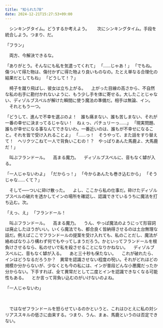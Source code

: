 ```yaml
---
title: "知られた7B"
date: 2024-12-21T15:27:53+09:00
---
```

　シンキングタイム。どうするか考えよう。　
　次にシンキングタイム。手段を統合しよう。つまり、だ。

「フラン」

　両方、今解決できるな。

「ありがとう。そんなにも私を気遣ってくれて」
「……じゃあ！」
「でもね。傷ついて得た物は、傷付かずに得た物より良いものなの。たとえ単なる合理化の結果だとしてもね」
「どうして！？」

　椅子を蹴り飛ばし、彼女は立ち上がる。
　上がった目線の高さから、不自然な私の右手に勘付かれないように、もう少し手を体に寄せる。大したことじゃない、ディゾルブスペルが解けた瞬間に使う魔法の準備だ。相手は無論、イン。
　それともう一つ。

「どうして、進んで不幸を選ぶのよ！　誰も痛まない、誰も苦しまない、それが一番の幸せに決まってるじゃない！　ねぇっ、パチュリーっ……」
「現実問題、誰もが幸せになる事なんてできないわ。一番近いのは、誰もが不幸せになること。それを皆で受け入れることよ」
「……っ！　そうやって、また話をすり替えて！　ヘリクツこねて一人で背負いこむの！？　やっぱりあんた馬鹿よ、大馬鹿だ！」

　叫ぶフランドール。
　高まる魔力。
　ディゾルブスペルに、音もなく罅が入る。

「一人じゃないわよ」
「だからっ！」
「今からあんたも巻き込むから」
「そうじゃな……くて？」

　そして―─ついに砕け散った。
　よし、ここから私の仕事だ。砕けたディゾルブスペルの破片を透かしてインの場所を確認し、認識できているうちに魔法を打ち込む。次。

「えっ、え」
「フランドール！　





　叫ぶフランドール。
　高まる魔力。
　うん、やっぱ魔法のようにって形容詞は廃止したほうがいい。いくら魔法でも、都合良く皆納得させるのは土台無理な話だ。例えばここでフランドールの提案を受け入れても、私のことだし、魔法が絡めばなりふり構わず何でもやってしまうだろう。かといってフランドールを根負けさせるなら、私のせいで私を殺させることになりかねない。
　ディゾルブスペルに、音もなく罅が入る。
　あと三十秒も保たない。
　これが破れたら、インはどうなるだろうか？　異常を認識させない程度の呪い。それがどれほどの規模か分からないが、少なくとも今の私には、インが普段どんな小悪魔だったか分からない。下手すれば、全て異常だとして二度とインを認識できなくなる可能性もある。
　とか言って背負い込むのがいけないのよね。

「一人じゃないわ」

　
　










　ではなぜフランドールを怒らせているのかというと、これはひとえに私の対シリアススキルの低さに由来する。つまり、うん、まぁ、馬鹿というのは否定できない。
